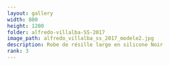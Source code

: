 ```yaml
---
layout: gallery
width: 800
height: 1200
folder: alfredo-villalba-SS-2017
image_path: alfredo_villalba_ss_2017_modele2.jpg
description: Robe de résille large en silicone Noir
rank: 3
---
```

